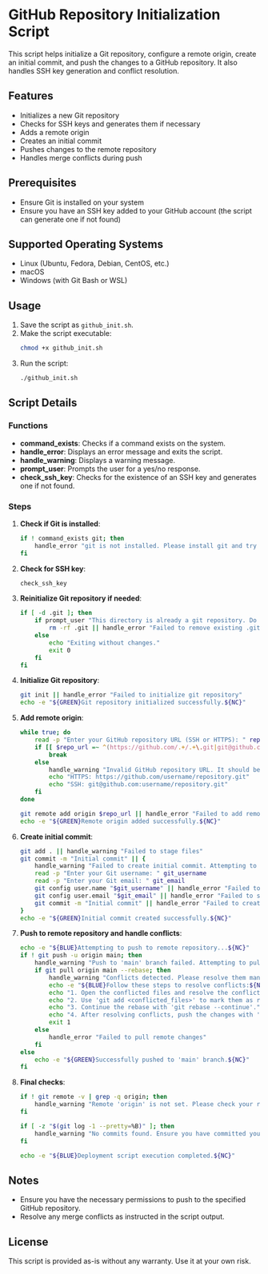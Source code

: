 # GitHub Repository Initialization Script

This script helps initialize a Git repository, configure a remote origin, create an initial commit, and push the changes to a GitHub repository. It also handles SSH key generation and conflict resolution.

## Features

- Initializes a new Git repository
- Checks for SSH keys and generates them if necessary
- Adds a remote origin
- Creates an initial commit
- Pushes changes to the remote repository
- Handles merge conflicts during push

## Prerequisites

- Ensure Git is installed on your system
- Ensure you have an SSH key added to your GitHub account (the script can generate one if not found)

## Supported Operating Systems

- Linux (Ubuntu, Fedora, Debian, CentOS, etc.)
- macOS
- Windows (with Git Bash or WSL)

## Usage

1. Save the script as `github_init.sh`.
2. Make the script executable:
   ```bash
   chmod +x github_init.sh
   ```
3. Run the script:
   ```bash
   ./github_init.sh
   ```

## Script Details

### Functions

- **command_exists**: Checks if a command exists on the system.
- **handle_error**: Displays an error message and exits the script.
- **handle_warning**: Displays a warning message.
- **prompt_user**: Prompts the user for a yes/no response.
- **check_ssh_key**: Checks for the existence of an SSH key and generates one if not found.

### Steps

1. **Check if Git is installed**:
   ```bash
   if ! command_exists git; then
       handle_error "git is not installed. Please install git and try again."
   fi
   ```

2. **Check for SSH key**:
   ```bash
   check_ssh_key
   ```

3. **Reinitialize Git repository if needed**:
   ```bash
   if [ -d .git ]; then
       if prompt_user "This directory is already a git repository. Do you want to reinitialize it?"; then
           rm -rf .git || handle_error "Failed to remove existing .git directory"
       else
           echo "Exiting without changes."
           exit 0
       fi
   fi
   ```

4. **Initialize Git repository**:
   ```bash
   git init || handle_error "Failed to initialize git repository"
   echo -e "${GREEN}Git repository initialized successfully.${NC}"
   ```

5. **Add remote origin**:
   ```bash
   while true; do
       read -p "Enter your GitHub repository URL (SSH or HTTPS): " repo_url
       if [[ $repo_url =~ ^(https://github.com/.+/.+\.git|git@github.com:.+/.+\.git)$ ]]; then
           break
       else
           handle_warning "Invalid GitHub repository URL. It should be in the format:"
           echo "HTTPS: https://github.com/username/repository.git"
           echo "SSH: git@github.com:username/repository.git"
       fi
   done

   git remote add origin $repo_url || handle_error "Failed to add remote origin"
   echo -e "${GREEN}Remote origin added successfully.${NC}"
   ```

6. **Create initial commit**:
   ```bash
   git add . || handle_warning "Failed to stage files"
   git commit -m "Initial commit" || {
       handle_warning "Failed to create initial commit. Attempting to configure git user..."
       read -p "Enter your Git username: " git_username
       read -p "Enter your Git email: " git_email
       git config user.name "$git_username" || handle_error "Failed to set git username"
       git config user.email "$git_email" || handle_error "Failed to set git email"
       git commit -m "Initial commit" || handle_error "Failed to create initial commit after configuring user"
   }
   echo -e "${GREEN}Initial commit created successfully.${NC}"
   ```

7. **Push to remote repository and handle conflicts**:
   ```bash
   echo -e "${BLUE}Attempting to push to remote repository...${NC}"
   if ! git push -u origin main; then
       handle_warning "Push to 'main' branch failed. Attempting to pull and resolve conflicts..."
       if git pull origin main --rebase; then
           handle_warning "Conflicts detected. Please resolve them manually."
           echo -e "${BLUE}Follow these steps to resolve conflicts:${NC}"
           echo "1. Open the conflicted files and resolve the conflicts manually."
           echo "2. Use 'git add <conflicted_files>' to mark them as resolved."
           echo "3. Continue the rebase with 'git rebase --continue'."
           echo "4. After resolving conflicts, push the changes with 'git push -u origin main'."
           exit 1
       else
           handle_error "Failed to pull remote changes"
       fi
   else
       echo -e "${GREEN}Successfully pushed to 'main' branch.${NC}"
   fi
   ```

8. **Final checks**:
   ```bash
   if ! git remote -v | grep -q origin; then
       handle_warning "Remote 'origin' is not set. Please check your repository configuration."
   fi

   if [ -z "$(git log -1 --pretty=%B)" ]; then
       handle_warning "No commits found. Ensure you have committed your changes."
   fi

   echo -e "${BLUE}Deployment script execution completed.${NC}"
   ```

## Notes

- Ensure you have the necessary permissions to push to the specified GitHub repository.
- Resolve any merge conflicts as instructed in the script output.

## License

This script is provided as-is without any warranty. Use it at your own risk.
